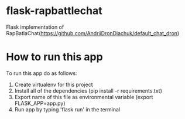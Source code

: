 # flask-rapbattlechat
Flask implementation of RapBatlaChat(https://github.com/AndriiDronDiachuk/default_chat_dron)

# How to run this app
To run this app do as follows:
1. Create virtualenv for this project
2. Install all of the dependencies (pip install -r requirements.txt)
3. Export name of this file as environmental variable (export FLASK_APP=app.py)
4. Run app by typing 'flask run' in the terminal